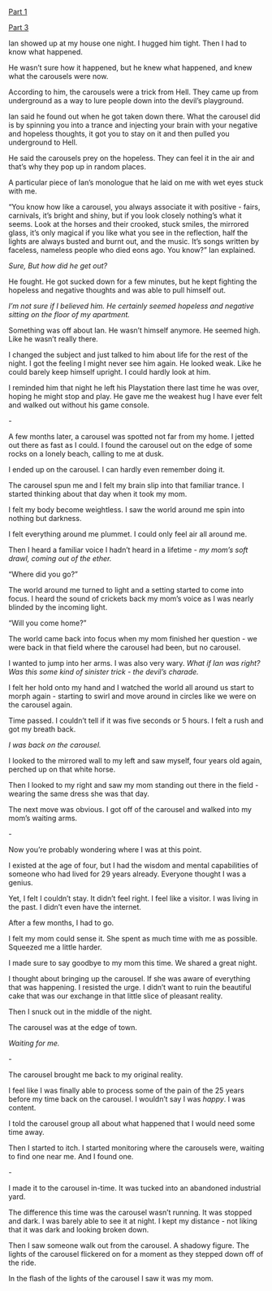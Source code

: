 [Part 1](https://www.reddit.com/r/nosleep/comments/wggjh7/if_you_come_upon_a_carousel_in_the_woods_i_beg/)

[Part 3](https://www.reddit.com/r/nosleep/comments/wiwpst/if_you_come_across_a_carousel_in_the_woods_i_beg/)

Ian showed up at my house one night. I hugged him tight. Then I had to know what happened. 

He wasn’t sure how it happened, but he knew what happened, and knew what the carousels were now. 

According to him, the carousels were a trick from Hell. They came up from underground as a way to lure people down into the devil’s playground. 

Ian said he found out when he got taken down there. What the carousel did is by spinning you into a trance and injecting your brain with your negative and hopeless thoughts, it got you to stay on it and then pulled you underground to Hell. 

He said the carousels prey on the hopeless. They can feel it in the air and that’s why they pop up in random places.

A particular piece of Ian’s monologue that he laid on me with wet eyes stuck with me. 

“You know how like a carousel, you always associate it with positive - fairs, carnivals, it’s bright and shiny, but if you look closely nothing’s what it seems. Look at the horses and their crooked, stuck smiles, the mirrored glass, it’s only magical if you like what you see in the reflection, half the lights are always busted and burnt out, and the music. It’s songs written by faceless, nameless people who died eons ago. You know?” Ian explained.  

*Sure, But how did he get out?*

He fought. He got sucked down for a few minutes, but he kept fighting the hopeless and negative thoughts and was able to pull himself out.

*I’m not sure if I believed him. He certainly seemed hopeless and negative sitting on the floor of my apartment.* 

Something was off about Ian. He wasn’t himself anymore. He seemed high. Like he wasn’t really there.

I changed the subject and just talked to him about life for the rest of the night. I got the feeling I might never see him again. He looked weak. Like he could barely keep himself upright. I could hardly look at him. 

I reminded him that night he left his Playstation there last time he was over, hoping he might stop and play. He gave me the weakest hug I have ever felt and walked out without his game console. 

\-

A few months later, a carousel was spotted not far from my home. I jetted out there as fast as I could. I found the carousel out on the edge of some rocks on a lonely beach, calling to me at dusk. 

I ended up on the carousel. I can hardly even remember doing it.

The carousel spun me and I felt my brain slip into that familiar trance. I started thinking about that day when it took my mom.

I felt my body become weightless. I saw the world around me spin into nothing but darkness. 

I felt everything around me plummet. I could only feel air all around me. 

Then I heard a familiar voice I hadn’t heard in a lifetime - *my mom’s soft drawl, coming out of the ether.* 

“Where did you go?” 

The world around me turned to light and a setting started to come into focus. I heard the sound of crickets back my mom’s voice as I was nearly blinded by the incoming light. 

“Will you come home?” 

The world came back into focus when my mom finished her question - we were back in that field where the carousel had been, but no carousel. 

I wanted to jump into her arms. I was also very wary. *What if Ian was right? Was this some kind of sinister trick - the devil’s charade.* 

I felt her hold onto my hand and I watched the world all around us start to morph again - starting to swirl and move around in circles like we were on the carousel again. 

Time passed. I couldn’t tell if it was five seconds or 5 hours. I felt a rush and got my breath back.

*I was back on the carousel.* 

I looked to the mirrored wall to my left and saw myself, four years old again, perched up on that white horse.

Then I looked to my right and saw my mom standing out there in the field - wearing the same dress she was that day.

The next move was obvious. I got off of the carousel and walked into my mom’s waiting arms. 

\-

Now you’re probably wondering where I was at this point.

I existed at the age of four, but I had the wisdom and mental capabilities of someone who had lived for 29 years already. Everyone thought I was a genius.

Yet, I felt I couldn’t stay. It didn’t feel right. I feel like a visitor. I was living in the past. I didn’t even have the internet. 

After a few months, I had to go.

I felt my mom could sense it. She spent as much time with me as possible. Squeezed me a little harder. 

I made sure to say goodbye to my mom this time. We shared a great night. 

I thought about bringing up the carousel. If she was aware of everything that was happening. I resisted the urge. I didn’t want to ruin the beautiful cake that was our exchange in that little slice of pleasant reality. 

Then I snuck out in the middle of the night. 

The carousel was at the edge of town. 

*Waiting for me.*

\-

The carousel brought me back to my original reality. 

I feel like I was finally able to process some of the pain of the 25 years before my time back on the carousel. I wouldn’t say I was *happy*. I was content. 

I told the carousel group all about what happened that I would need some time away. 

Then I started to itch. I started monitoring where the carousels were, waiting to find one near me. And I found one. 

\-

I made it to the carousel in-time. It was tucked into an abandoned industrial yard.

The difference this time was the carousel wasn’t running. It was stopped and dark. I was barely able to see it at night. I kept my distance - not liking that it was dark and looking broken down. 

Then I saw someone walk out from the carousel. A shadowy figure. The lights of the carousel flickered on for a moment as they stepped down off of the ride. 

In the flash of the lights of the carousel I saw it was my mom.